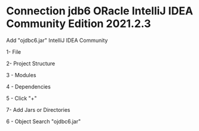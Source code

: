 # Connection jdb6 ORacle IntelliJ IDEA Community Edition 2021.2.3

Add "ojdbc6.jar"  IntelliJ IDEA Community

1-  File

2-  Project Structure

3 - Modules

4 - Dependencies

5 - Click "+"

7-  Add Jars or Directories

6 - Object Search "ojdbc6.jar" 
